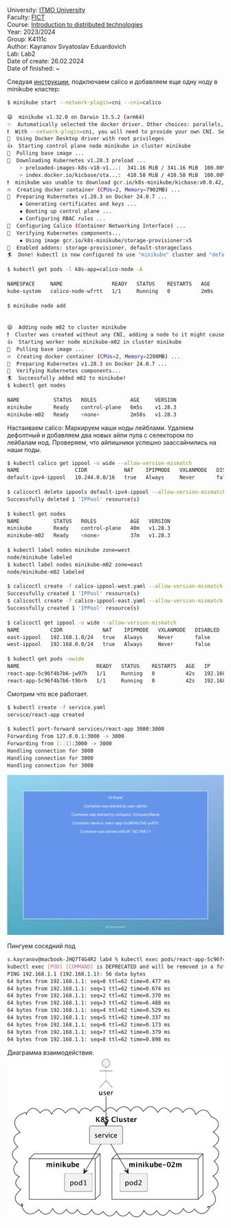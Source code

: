 University: [ITMO University](https://itmo.ru/ru/) \
Faculty: [FICT](https://fict.itmo.ru) \
Course: [Introduction to distributed technologies](https://github.com/itmo-ict-faculty/introduction-to-distributed-technologies) \
Year: 2023/2024 \
Group: K4111c \
Author: Kayranov Svyatoslav Eduardovich \
Lab: Lab2 \
Date of create: 26.02.2024 \
Date of finished: ~

Следуая [инструкции](https://docs.tigera.io/calico/latest/getting-started/kubernetes/minikube), 
подключаем calico и добавляем еще одну ноду в minikube кластер:

```bash
$ minikube start --network-plugin=cni --cni=calico

😄  minikube v1.32.0 on Darwin 13.5.2 (arm64)
✨  Automatically selected the docker driver. Other choices: parallels, qemu2, ssh
❗  With --network-plugin=cni, you will need to provide your own CNI. See --cni flag as a user-friendly alternative
📌  Using Docker Desktop driver with root privileges
👍  Starting control plane node minikube in cluster minikube
🚜  Pulling base image ...
💾  Downloading Kubernetes v1.28.3 preload ...
    > preloaded-images-k8s-v18-v1...:  341.16 MiB / 341.16 MiB  100.00% 48.69 M
    > index.docker.io/kicbase/sta...:  410.58 MiB / 410.58 MiB  100.00% 33.69 M
❗  minikube was unable to download gcr.io/k8s-minikube/kicbase:v0.0.42, but successfully downloaded docker.io/kicbase/stable:v0.0.42 as a fallback image
🔥  Creating docker container (CPUs=2, Memory=7902MB) ...
🐳  Preparing Kubernetes v1.28.3 on Docker 24.0.7 ...
    ▪ Generating certificates and keys ...
    ▪ Booting up control plane ...
    ▪ Configuring RBAC rules ...
🔗  Configuring Calico (Container Networking Interface) ...
🔎  Verifying Kubernetes components...
    ▪ Using image gcr.io/k8s-minikube/storage-provisioner:v5
🌟  Enabled addons: storage-provisioner, default-storageclass
🏄  Done! kubectl is now configured to use "minikube" cluster and "default" namespace by default

$ kubectl get pods -l k8s-app=calico-node -A 

NAMESPACE     NAME                READY   STATUS    RESTARTS   AGE
kube-system   calico-node-wfrtt   1/1     Running   0          2m9s

$ minikube node add


😄  Adding node m02 to cluster minikube
❗  Cluster was created without any CNI, adding a node to it might cause broken networking.
👍  Starting worker node minikube-m02 in cluster minikube
🚜  Pulling base image ...
🔥  Creating docker container (CPUs=2, Memory=2200MB) ...
🐳  Preparing Kubernetes v1.28.3 on Docker 24.0.7 ...
🔎  Verifying Kubernetes components...
🏄  Successfully added m02 to minikube!
$ kubectl get nodes

NAME           STATUS   ROLES           AGE     VERSION
minikube       Ready    control-plane   6m5s    v1.28.3
minikube-m02   Ready    <none>          2m58s   v1.28.3
```

Настаиваем calico:
Маркируем наши ноды лейблами.
Удаляем дефолтный и добавляем два новых айпи пула с селектором по лейбалам нод.
Проверяем, что айпишники успешно заассайнились на наши поды.
```bash
$ kubectl calico get ippool -o wide --allow-version-mismatch
NAME                  CIDR            NAT    IPIPMODE   VXLANMODE   DISABLED   DISABLEBGPEXPORT   SELECTOR   
default-ipv4-ippool   10.244.0.0/16   true   Always     Never       false      false              all() 

$ calicoctl delete ippools default-ipv4-ippool --allow-version-mismatch
Successfully deleted 1 'IPPool' resource(s)

$ kubectl get nodes
NAME           STATUS   ROLES           AGE   VERSION
minikube       Ready    control-plane   40m   v1.28.3
minikube-m02   Ready    <none>          37m   v1.28.3

$ kubectl label nodes minikube zone=west
node/minikube labeled
$ kubectl label nodes minikube-m02 zone=east 
node/minikube-m02 labeled

$ calicoctl create -f calico-ippool-west.yaml --allow-version-mismatch
Successfully created 1 'IPPool' resource(s)
$ calicoctl create -f calico-ippool-east.yaml --allow-version-mismatch
Successfully created 1 'IPPool' resource(s)

$ calicoctl get ippool -o wide --allow-version-mismatch
NAME          CIDR             NAT    IPIPMODE   VXLANMODE   DISABLED   DISABLEBGPEXPORT   SELECTOR         
east-ippool   192.168.1.0/24   true   Always     Never       false      false              zone == "east"   
west-ippool   192.168.0.0/24   true   Always     Never       false      false              zone == "west"

$ kubectl get pods -owide               
NAME                         READY   STATUS    RESTARTS   AGE   IP             NODE           NOMINATED NODE   READINESS GATES
react-app-5c96f4b7b6-jw97h   1/1     Running   0          42s   192.168.1.1    minikube-m02   <none>           <none>
react-app-5c96f4b7b6-t9brh   1/1     Running   0          42s   192.168.0.65   minikube       <none>           <none>

```

Смотрим что все работает.

```bash
$ kubectl create -f service.yaml 
service/react-app created

$ kubectl port-forward services/react-app 3000:3000
Forwarding from 127.0.0.1:3000 -> 3000
Forwarding from [::1]:3000 -> 3000
Handling connection for 3000
Handling connection for 3000
Handling connection for 3000
```

![img.png](img.png)

Пингуем соседний под
```bash
s.kayranov@macbook-JHQ7T4G4R2 lab4 % kubectl exec pods/react-app-5c96f4b7b6-t9brh ping 192.168.1.1
kubectl exec [POD] [COMMAND] is DEPRECATED and will be removed in a future version. Use kubectl exec [POD] -- [COMMAND] instead.
PING 192.168.1.1 (192.168.1.1): 56 data bytes
64 bytes from 192.168.1.1: seq=0 ttl=62 time=0.477 ms
64 bytes from 192.168.1.1: seq=1 ttl=62 time=0.674 ms
64 bytes from 192.168.1.1: seq=2 ttl=62 time=0.370 ms
64 bytes from 192.168.1.1: seq=3 ttl=62 time=6.488 ms
64 bytes from 192.168.1.1: seq=4 ttl=62 time=0.529 ms
64 bytes from 192.168.1.1: seq=5 ttl=62 time=0.337 ms
64 bytes from 192.168.1.1: seq=6 ttl=62 time=0.173 ms
64 bytes from 192.168.1.1: seq=7 ttl=62 time=0.379 ms
64 bytes from 192.168.1.1: seq=8 ttl=62 time=0.898 ms
```

Диаграмма взаимодействия:
![img_1.png](img_1.png)